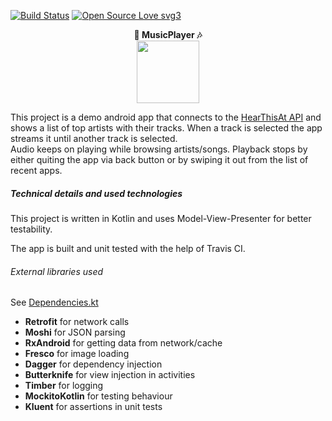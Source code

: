 [![Build Status](https://travis-ci.org/code-schreiber/MusicPlayer.svg?branch=master)](https://travis-ci.org/code-schreiber/MusicPlayer) 
[![Open Source Love svg3](https://badges.frapsoft.com/os/v3/open-source.svg?v=103)](https://github.com/ellerbrock/open-source-badges/)

<p align="center">
 <b>🎵 MusicPlayer 🎶</b>
 <br>
 <img src='https://github.com/code-schreiber/MusicPlayer/raw/master/app/src/main/ic_launcher-web.png' width='100' height='100'/>
</p>
  
  
This project is a demo android app that connects to the [HearThisAt API](https://hearthis.at/api-v2/) and shows a list of top artists with their tracks. When a track is selected the app streams it until another track is selected.  
Audio keeps on playing while browsing artists/songs. Playback stops by either quiting the app via back button or by swiping it out from the list of recent apps.

##### Technical details and used technologies
This project is written in Kotlin and uses Model-View-Presenter for better testability.

The app is built and unit tested with the help of Travis CI.

###### External libraries used
See [Dependencies.kt](https://github.com/code-schreiber/MusicPlayer/blob/master/buildSrc/src/main/java/Dependencies.kt)
* **Retrofit** for network calls
* **Moshi** for JSON parsing
* **RxAndroid** for getting data from network/cache
* **Fresco** for image loading
* **Dagger** for dependency injection
* **Butterknife** for view injection in activities
* **Timber** for logging
* **MockitoKotlin** for testing behaviour
* **Kluent** for assertions in unit tests
